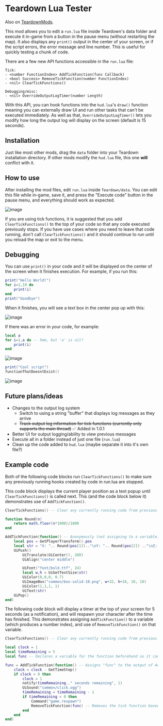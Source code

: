 # Teardown Lua Tester

Also on [TeardownMods](https://teardownmods.com/index.php?/file/109-teardown-lua-tester/).

This mod allows you to edit a `run.lua` file inside Teardown's data folder and execute it in-game from a button in the pause menu (without restarting the map). It also displays any `print()` output in the center of your screen, or if the script errors, the error message and line number. This is useful for quickly testing a chunk of code.

There are a few new API functions accessible in the ``run.lua`` file:
```
Tick:
- <number FunctionIndex> AddTickFunction(func Callback)
- <bool Success> RemoveTickFunction(number FunctionIndex)
- <nil> ClearTickFunctions()

Debugging/misc:
- <nil> OverrideOutputLogTimer(number Length)
```

With this API, you can hook functions into the ``hud.lua``'s ``draw()`` function meaning you can externally draw UI and run other tasks that can't be executed immediately.
As well as that, ``OverrideOutputLogTimer()`` lets you modify how long the output log will display on the screen (default is 15 seconds).

## **Installation**

Just like most other mods, drag the ``data`` folder into your Teardown installation directory. If other mods modify the ``hud.lua`` file, this one **will** conflict with it.

## **How to use**

After installing the mod files, edit ``run.lua`` inside ``Teardown/data``. You can edit this file while in-game, save it, and press the "Execute code" button in the pause menu, and everything should work as expected.

![image](https://i.imgur.com/dTqNMHI.png)

If you are using tick functions, it is suggested that you add ``ClearTickFunctions()`` to the top of your code so that any code executed previously stops. If you have use cases where you need to leave that code running, don't call ``ClearTickFunctions()`` and it should continue to run until you reload the map or exit to the menu.

## **Debugging**

You can use ``print()`` in your code and it will be displayed on the center of the screen when it finishes execution. For example, if you run this:
```lua
print("Hello World!")
for i=1,10 do
    print(i)
end
print("Goodbye")
```
When it finishes, you will see a text box in the center pop up with this:

![image](https://i.imgur.com/6dUM7wf.png)

If there was an error in your code, for example:
```lua
local a
for i=1,a do -- hmm, but 'a' is nil?
    print(i)
end
```

![image](https://i.imgur.com/B8W3XRk.png)

```lua
print("Cool script")
functionThatDoesntExist()
```

![image](https://i.imgur.com/QkaYYpC.png)


## **Future plans/ideas**

- Changes to the output log system
    - Switch to using a string "buffer" that displays log messages as they arrive
    - ~~Track output log information for tick functions (currently only supports the main thread)~~ ✅ Added in 1.0.1
- Better UI for output logging/ability to view previous messages
- Execute all in a folder instead of just one file (``run.lua``)
- Clean up the code added to ``hud.lua`` (maybe separate it into it's own file?)

## **Example code**

Both of the following code blocks run ``ClearTickFunctions()`` to make sure any previously running hooks created by code in run.lua are stopped.

This code block displays the current player position as a text popup until ``ClearTickFunctions()`` is called next. This (and the code block below it) demonstrates use of ``AddTickFunction()``.
```lua
ClearTickFunctions() -- Clear any currently running code from previous executions

function Round(n)
    return math.floor(n*1000)/1000
end

AddTickFunction(function() -- Anonymously (not assigning to a variable) adds a function to be executed every draw()
    local pos = GetPlayerTransform().pos
    local str = "X: ".. Round(pos[1]).."\nY: ".. Round(pos[2]) .."\nZ: ".. Round(pos[3])
    UiPush()
        UiTranslate(UiCenter(), 200)
        UiAlign("center middle")

        UiFont("font/bold.ttf", 24)
        local w,h = UiGetTextSize(str)
        UiColor(0,0,0, 0.7)
        UiImageBox("common/box-solid-10.png", w+32, h+16, 10, 10)
        UiColor(1,1,1, 1)
        UiText(str)
    UiPop()
end)
```

The following code block will display a timer at the top of your screen for 5 seconds (as a notification), and will respawn your character after the time has finished. This demonstrates assigning ``AddTickFunction()`` to a variable (which produces a number index), and use of ``RemoveTickFunction()`` on that variable.
```lua
ClearTickFunctions() -- Clear any currently running code from previous executions

local clock = 1
local timeRemaining = 5
local func -- Declares a variable for the function beforehand so it can be used inside AddTickFunction()

func = AddTickFunction(function() -- Assigns "func" to the output of AddTickFunction(), which will be a number index representing that function's spot in the array.
    clock = clock - GetTimeStep()
    if clock < 0 then
        clock = 1
        notify(timeRemaining.." seconds remaining", 1)
        UiSound("common/click.ogg")
        timeRemaining = timeRemaining - 1
        if timeRemaining < 0 then
            Command("game.respawn")
            RemoveTickFunction(func) -- Removes the tick function based on it's index.
        end
    end
end)
```
